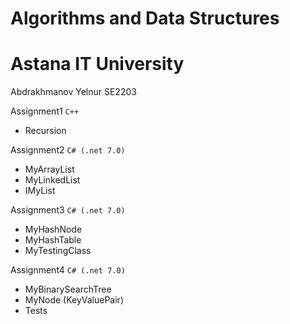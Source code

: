# Algorithms and Data Structures
# Astana IT University
Abdrakhmanov Yelnur SE2203

Assignment1 `C++`
- Recursion

Assignment2 `C# (.net 7.0)`
- MyArrayList
- MyLinkedList
- IMyList

Assignment3 `C# (.net 7.0)`
- MyHashNode
- MyHashTable
- MyTestingClass

Assignment4 `C# (.net 7.0)`
- MyBinarySearchTree
- MyNode (KeyValuePair)
- Tests
